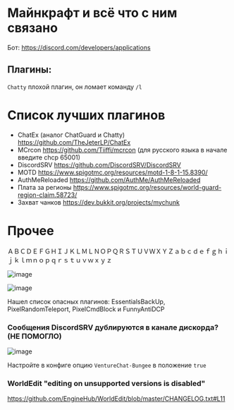 # Майнкрафт и всё что с ним связано
Бот: https://discord.com/developers/applications

## Плагины:
`Chatty` плохой плагин, он ломает команду `/l`

# Список лучших плагинов
- ChatEx (аналог ChatGuard и Chatty) https://github.com/TheJeterLP/ChatEx
- MCrcon https://github.com/Tiiffi/mcrcon (для русского языка в начале введите chcp 65001)
- DiscordSRV https://github.com/DiscordSRV/DiscordSRV
- MOTD https://www.spigotmc.org/resources/motd-1-8-1-15.8390/
- AuthMeReloaded https://github.com/AuthMe/AuthMeReloaded
- Плата за регионы https://www.spigotmc.org/resources/world-guard-region-claim.58723/
- Захват чанков https://dev.bukkit.org/projects/mychunk

# Прочее
ＡＢＣＤＥＦＧＨＩＪＫＬＭＬＮＯＰＱＲＳＴＵＶＷＸＹＺａｂｃｄｅｆｇｈｉｊｋｌｍｎｏｐｑｒｓｔｕｖｗｘｙｚ

![image](https://user-images.githubusercontent.com/87380272/139599480-07e302b1-b953-4635-85af-d4233d31adc5.png)

![image](https://user-images.githubusercontent.com/87380272/139599489-f99ea2b2-e13c-494d-8b26-6762acc68604.png)

Нашел список опасных плагинов: EssentialsBackUp, PixelRandomTeleport, PixelCmdBlock и FunnyAntiDCP

### Сообщения DiscordSRV дублируются в канале дискорда? (НЕ ПОМОГЛО)
![image](https://user-images.githubusercontent.com/87380272/139683975-4466ce99-256e-47c9-b1e6-012a4c50dbe8.png)

Настройте в конфиге опцию `VentureChat-Bungee` в положение `true`

### WorldEdit "editing on unsupported versions is disabled"
https://github.com/EngineHub/WorldEdit/blob/master/CHANGELOG.txt#L11

